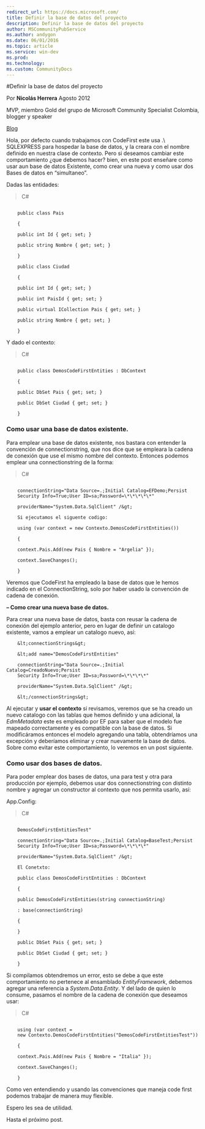 ```yaml
---
redirect_url: https://docs.microsoft.com/
title: Definir la base de datos del proyecto
description: Definir la base de datos del proyecto
author: MSCommunityPubService
ms.author: andygon
ms.date: 06/01/2016
ms.topic: article
ms.service: win-dev
ms.prod: 
ms.technology:
ms.custom: CommunityDocs
---
```


#Definir la base de datos del proyecto
  
  
Por **Nicolás Herrera**                                                                             Agosto 2012
                                                                                              
MVP, miembro Gold del grupo de Microsoft Community Specialist Colombia, blogger y speaker   
 
[Blog](http://nicolocodev.com/)
 
Hola, por defecto cuando trabajamos con CodeFirst este usa .\\
SQLEXPRESS para hospedar la base de datos, y la creara con el nombre
definido en nuestra clase de contexto. Pero si deseamos cambiar este
comportamiento ¿que debemos hacer? bien, en este post enseñare como usar
aun base de datos Existente, como crear una nueva y como usar dos Bases
de datos en “simultaneo”.

Dadas las entidades:

>C\#

```

    public class Pais

    {

    public int Id { get; set; }

    public string Nombre { get; set; }

    }

    public class Ciudad

    {

    public int Id { get; set; }

    public int PaisId { get; set; }

    public virtual ICollection Pais { get; set; }

    public string Nombre { get; set; }

    }

```

Y dado el contexto:



>C\#

```

    public class DemosCodeFirstEntities : DbContext

    {

    public DbSet Pais { get; set; }

    public DbSet Ciudad { get; set; }

    }

```  

### Como usar una base de datos existente.

Para emplear una base de datos existente, nos bastara con entender la
convención de connectionstring, que nos dice que se empleara la cadena
de conexión que use el mismo nombre del contexto. Entonces podemos
emplear una connectionstring de la forma:

>C\#

```

    connectionString="Data Source=.;Initial Catalog=EFDemo;Persist
    Security Info=True;User ID=sa;Password=\*\*\*\*\*"

    providerName="System.Data.SqlClient" /&gt;

    Si ejecutamos el siguente codigo:

    using (var context = new Contexto.DemosCodeFirstEntities())

    {

    context.Pais.Add(new Pais { Nombre = "Argelia" });

    context.SaveChanges();

    }

```

Veremos que CodeFirst ha empleado la base de datos que le hemos indicado
en el ConnectionString, solo por haber usado la convención de cadena de
conexión.

**– Como crear una nueva base de datos.**

Para crear una nueva base de datos, basta con reusar la cadena de
conexión del ejemplo anterior, pero en lugar de definir un catalogo
existente, vamos a emplear un catalogo nuevo, así:


```
    &lt;connectionStrings&gt;

    &lt;add name="DemosCodeFirstEntities"

    connectionString="Data Source=.;Initial Catalog=CreadoNuevo;Persist
    Security Info=True;User ID=sa;Password=\*\*\*\*"

    providerName="System.Data.SqlClient" /&gt;

    &lt;/connectionStrings&gt;

```

Al ejecutar y **usar el contexto** si revisamos, veremos que se ha
creado un nuevo catalogo con las tablas que hemos definido y una
adicional, la *EdmMetadata* este es empleado por EF para saber que el
modelo fue mapeado correctamente y es compatible con la base de datos.
Si modificáramos entonces el modelo agregando una tabla, obtendríamos
una excepción y deberíamos eliminar y crear nuevamente la base de datos.
Sobre como evitar este comportamiento, lo veremos en un post siguiente.

### Como usar dos bases de datos.

Para poder emplear dos bases de datos, una para test y otra para
producción por ejemplo, debemos usar dos connectionstring con distinto
nombre y agregar un constructor al contexto que nos permita usarlo, así:

App.Config:

>C\#

```

    DemosCodeFirstEntitiesTest"

    connectionString="Data Source=.;Initial Catalog=BaseTest;Persist
    Security Info=True;User ID=sa;Password=\*\*\*\*"

    providerName="System.Data.SqlClient" /&gt;

    El Conetxto:

    public class DemosCodeFirstEntities : DbContext

    {

    public DemosCodeFirstEntities(string connectionString)

    : base(connectionString)

    {

    }

    public DbSet Pais { get; set; }

    public DbSet Ciudad { get; set; }

    }

``` 

Si compilamos obtendremos un error, esto se debe a que este
comportamiento no pertenece al ensamblado *EntityFramework*, debemos
agregar una referencia a *System.Data.Entity*. Y del lado de quien lo
consume, pasamos el nombre de la cadena de conexión que deseamos usar:

>C\#

```

    using (var context =
    new Contexto.DemosCodeFirstEntities("DemosCodeFirstEntitiesTest"))

    {

    context.Pais.Add(new Pais { Nombre = "Italia" });

    context.SaveChanges();

    }

``` 

Como ven entendiendo y usando las convenciones que maneja code first
podemos trabajar de manera muy flexible.

Espero les sea de utilidad.

Hasta el próximo post.




